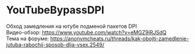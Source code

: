 # YouTubeBypassDPI
Обход замедления на ютубе подменой пакетов DPI <br>
Видео-обзор: https://www.youtube.com/watch?v=eMGZ9jRJSdQ <br>
Тема на форуме: https://anonymcheats.ru/threads/kak-obojti-zamedlenie-jutuba-rabochij-sposob-dlja-vsex.2549/
